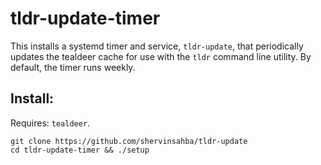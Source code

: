 # tldr-update-timer

This installs a systemd timer and service, `tldr-update`, that periodically updates the tealdeer cache for use with the `tldr` command line utility. By default, the timer runs weekly.

## Install:
Requires: `tealdeer`.
```
git clone https://github.com/shervinsahba/tldr-update
cd tldr-update-timer && ./setup
```
